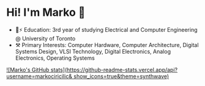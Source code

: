 # Hi! I'm Marko 👋
* 🏫⚡ Education: 3rd year of studying Electrical and Computer Engineering @ University of Toronto
* ⚒️ Primary Interests: Computer Hardware, Computer Architecture, Digital Systems Design, VLSI Technology, Digital Electronics, Analog Electronics, Operating Systems

[![Marko's GitHub stats](https://github-readme-stats.vercel.app/api?username=markociricilic& show_icons=true&theme=synthwave)](https://github.com/markociricilic/github-readme-stats)
